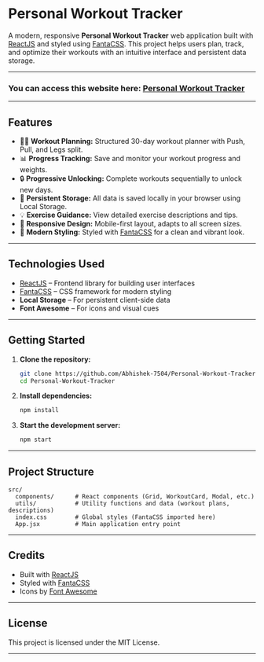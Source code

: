 # Personal Workout Tracker

A modern, responsive **Personal Workout Tracker** web application built with [ReactJS](https://react.dev/) and styled using [FantaCSS](https://github.com/jamezmca/full-stack-course/blob/main/2_brogram/src/fanta.css). This project helps users plan, track, and optimize their workouts with an intuitive interface and persistent data storage.

---

### You can access this website here: [Personal Workout Tracker](https://consistency-builder.netlify.app/)

---

## Features

- 🏋️‍♂️ **Workout Planning:** Structured 30-day workout planner with Push, Pull, and Legs split.
- 📊 **Progress Tracking:** Save and monitor your workout progress and weights.
- 🔒 **Progressive Unlocking:** Complete workouts sequentially to unlock new days.
- 💾 **Persistent Storage:** All data is saved locally in your browser using Local Storage.
- 💡 **Exercise Guidance:** View detailed exercise descriptions and tips.
- 📱 **Responsive Design:** Mobile-first layout, adapts to all screen sizes.
- 🎨 **Modern Styling:** Styled with [FantaCSS](https://github.com/jamezmca/full-stack-course/blob/main/2_brogram/src/fanta.css) for a clean and vibrant look.

---

## Technologies Used

- [ReactJS](https://react.dev/) – Frontend library for building user interfaces
- [FantaCSS](https://github.com/jamezmca/full-stack-course/blob/main/2_brogram/src/fanta.css) – CSS framework for modern styling
- **Local Storage** – For persistent client-side data
- **Font Awesome** – For icons and visual cues

---

## Getting Started

1. **Clone the repository:**
   ```bash
   git clone https://github.com/Abhishek-7504/Personal-Workout-Tracker.git
   cd Personal-Workout-Tracker
   ```

2. **Install dependencies:**
   ```bash
   npm install
   ```

3. **Start the development server:**
   ```bash
   npm start
   ```

---

## Project Structure

```
src/
  components/      # React components (Grid, WorkoutCard, Modal, etc.)
  utils/           # Utility functions and data (workout plans, descriptions)
  index.css        # Global styles (FantaCSS imported here)
  App.jsx          # Main application entry point
```

---

## Credits

- Built with [ReactJS](https://react.dev/)
- Styled with [FantaCSS](https://github.com/jamezmca/full-stack-course/blob/main/2_brogram/src/fanta.css)
- Icons by [Font Awesome](https://fontawesome.com/)

---

## License

This project is licensed under the MIT License.

---


